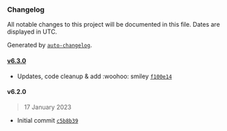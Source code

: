 ### Changelog

All notable changes to this project will be documented in this file. Dates are displayed in UTC.

Generated by [`auto-changelog`](https://github.com/CookPete/auto-changelog).

#### [v6.3.0](https://github.com/UtahGooner/gt6-ui/compare/v6.2.0...v6.3.0)

- Updates, code cleanup & add :woohoo: smiley [`f100e14`](https://github.com/UtahGooner/gt6-ui/commit/f100e141163bb079a7487fc1296ecc7041d60b62)

#### v6.2.0

> 17 January 2023

- Initial commit [`c5b8b39`](https://github.com/UtahGooner/gt6-ui/commit/c5b8b393a54f7b57204cfbba07980bfe2aa133b0)
